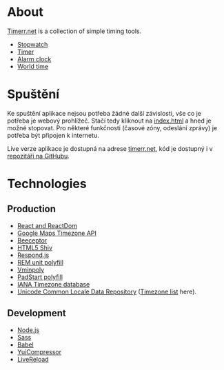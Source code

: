 About
=============
[Timerr.net](http://timerr.net) is a collection of simple timing tools.

- [Stopwatch](http://timerr.net/index.html)
- [Timer](http://timerr.net/timer.html)
- [Alarm clock](http://timerr.net/alarm.html)
- [World time](http://timerr.net/clock)

Spuštění
========
Ke spuštění aplikace nejsou potřeba žádné další závislosti, vše co je potřeba je webový
prohlížeč. Stačí tedy kliknout na [index.html](./index.html) a hned je možné stopovat.
Pro některé funkčnosti (časové zóny, odeslání zprávy) je potřeba být připojen k internetu.

Live verze aplikace je dostupná na adrese [timerr.net](http://timerr.net), kód je dostupný
i v [repozitáři na GitHubu](https://github.com/david-dostal/timerr.net).

Technologies
============================
Production
--------
- [React and ReactDom](https://reactjs.org/)
- [Google Maps Timezone API](https://developers.google.com/maps/documentation/timezone)
- [Beeceptor](https://beeceptor.com/)
- [HTML5 Shiv](https://github.com/aFarkas/html5shiv)
- [Respond.js](https://github.com/scottjehl/Respond)
- [REM unit polyfill](http://chuckcarpenter.github.io/REM-unit-polyfill/)
- [Vminpoly](https://github.com/saabi/vminpoly)
- [PadStart polyfill](https://developer.mozilla.org/en-US/docs/Web/JavaScript/Reference/Global_Objects/String/padStart)
- [IANA Timezone database](https://www.iana.org/time-zones)
- [Unicode Common Locale Data Repository](http://cldr.unicode.org/)
  ([Timezone list](http://unicode.org/repos/cldr/trunk/common/bcp47/timezone.xml) here).

Development
-----
- [Node.js](https://nodejs.org/)
- [Sass](https://sass-lang.com/)
- [Babel](https://babeljs.io/)
- [YuiCompressor](http://yui.github.io/yuicompressor/)
- [LiveReload](http://livereload.com/)